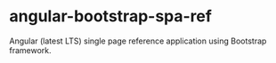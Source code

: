 # angular-bootstrap-spa-ref
Angular (latest LTS) single page reference application using Bootstrap framework.
